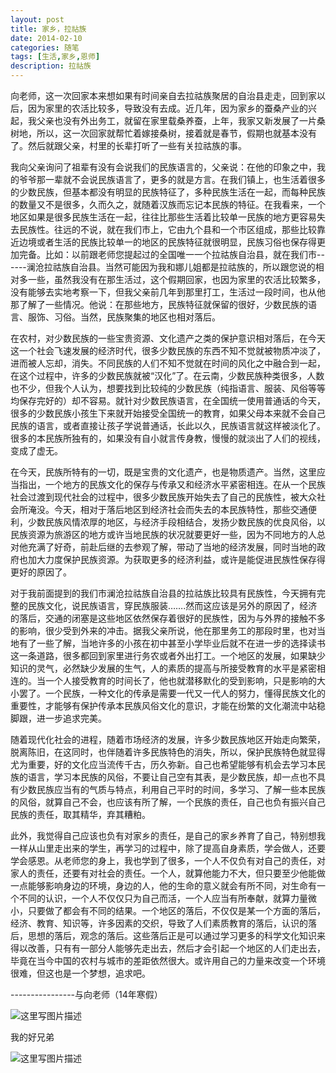```yaml
---
layout: post
title: 家乡，拉祜族
date: 2014-02-10
categories: 随笔
tags: [生活,家乡,恩师]
description: 拉祜族
---
```



 向老师，这一次回家本来想如果有时间亲自去拉祜族聚居的自治县走走，回到家以后，因为家里的农活比较多，导致没有去成。近几年，因为家乡的蚕桑产业的兴起，我父亲也没有外出务工，就留在家里载桑养蚕，上年，我家又新发展了一片桑树地，所以，这一次回家就帮忙着嫁接桑树，接着就是春节，假期也就基本没有了。然后就跟父亲，村里的长辈打听了一些有关拉祜族的事。
   
我向父亲询问了祖辈有没有会说我们的民族语言的，父亲说：在他的印象之中，我的爷爷那一辈就不会说民族语言了，更多的就是方言。在我们镇上，也生活着很多的少数民族，但基本都没有明显的民族特征了，多种民族生活在一起，而每种民族的数量又不是很多，久而久之，就随着汉族而忘记本民族的特征。在我看来，一个地区如果是很多民族生活在一起，往往比那些生活着比较单一民族的地方更容易失去民族性。往远的不说，就在我们市上，它由九个县和一个市区组成，那些比较靠近边境或者生活的民族比较单一的地区的民族特征就很明显，民族习俗也保存得更加完备。比如：以前跟老师您提起过的全国唯一一个拉祜族自治县，就在我们市------澜沧拉祜族自治县。当然可能因为我和娜儿姐都是拉祜族的，所以跟您说的相对多一些，虽然我没有在那生活过，这个假期回家，也因为家里的农活比较繁多，没有能够去实地考察一下，但我父亲前几年到那里打工，生活过一段时间，也从他那了解了一些情况。他说：在那些地方，民族特征就保留的很好，少数民族的语言、服饰、习俗。当然，民族聚集的地区也相对落后。

在农村，对少数民族的一些宝贵资源、文化遗产之类的保护意识相对落后，在今天这一个社会飞速发展的经济时代，很多少数民族的东西不知不觉就被物质冲淡了，进而被人忘却，消失。不同民族的人们不知不觉就在时间的风化之中融合到一起，在这个过程中，许多的少数民族就被“汉化”了。在云南，少数民族种类很多，人数也不少，但我个人认为，想要找到比较纯的少数民族（纯指语言、服装、风俗等等均保存完好的）却不容易。就针对少数民族语言，在全国统一使用普通话的今天，很多的少数民族小孩生下来就开始接受全国统一的教育，如果父母本来就不会自己民族的语言，或者直接让孩子学说普通话，长此以久，民族语言就这样被淡化了。很多的本民族所独有的，如果没有自小就言传身教，慢慢的就淡出了人们的视线，变成了虚无。

在今天，民族所特有的一切，既是宝贵的文化遗产，也是物质遗产。当然，这里应当指出，一个地方的民族文化的保存与传承又和经济水平紧密相连。在从一个民族社会过渡到现代社会的过程中，很多少数民族开始失去了自己的民族性，被大众社会所淹没。今天，相对于落后地区到经济社会而失去的本民族特性，那些交通便利，少数民族风情浓厚的地区，与经济手段相结合，发扬少数民族的优良风俗，以民族资源为旅游区的地方或许当地民族的状况就要更好一些，因为不同地方的人总对他充满了好奇，前赴后继的去参观了解，带动了当地的经济发展，同时当地的政府也加大力度保护民族资源。为获取更多的经济利益，或许是能促进民族性保存得更好的原因了。

对于我前面提到的我们市澜沧拉祜族自治县的拉祜族比较具有民族性，今天拥有完整的民族文化，说民族语言，穿民族服装…….然而这应该是另外的原因了，经济的落后，交通的闭塞是这些地区依然保存着很好的民族性，因为与外界的接触不多的影响，很少受到外来的冲击。据我父亲所说，他在那里务工的那段时里，也对当地有了一些了解，当地许多的小孩在初中甚至小学毕业后就不在进一步的选择读书这一条道路，很多都回到家里进行务农或者外出打工。一个地区的发展，如果缺少知识的灵气，必然缺少发展的生气，人的素质的提高与所接受教育的水平是紧密相连的。当一个人接受教育的时间长了，他也就潜移默化的受到影响，只是影响的大小罢了。一个民族，一种文化的传承是需要一代又一代人的努力，懂得民族文化的重要性，才能够有保护传承本民族风俗文化的意识，才能在纷繁的文化潮流中站稳脚跟，进一步追求完美。

随着现代化社会的进程，随着市场经济的发展，许多少数民族地区开始走向繁荣，脱离陈旧，在这同时，也伴随着许多民族特色的消失，所以，保护民族特色就显得尤为重要，好的文化应当流传千古，历久弥新。自己也希望能够有机会去学习本民族的语言，学习本民族的风俗，不要让自己空有其表，是少数民族，却一点也不具有少数民族应当有的气质与特点，利用自己平时的时间，多学习、了解一些本民族的风俗，就算自己不会，也应该有所了解，一个民族的责任，自己也负有振兴自己民族的责任，取其精华，弃其糟粕。

此外，我觉得自己应该也负有对家乡的责任，是自己的家乡养育了自己，特别想我一样从山里走出来的学生，再学习的过程中，除了提高自身素质，学会做人，还要学会感恩。从老师您的身上，我也学到了很多，一个人不仅负有对自己的责任，对家人的责任，还要有对社会的责任。一个人，就算他能力不大，但只要至少他能做一点能够影响身边的环境，身边的人，他的生命的意义就会有所不同，对生命有一个不同的认识，一个人不仅仅只为自己而活，一个人应当有所奉献，就算力量微小，只要做了都会有不同的结果。一个地区的落后，不仅仅是某一个方面的落后，经济、教育、知识等，许多因素的交织，导致了人们素质教育的落后，认识的落后，思想的落后，观念的落后。这些落后正是可以通过学习更多的科学文化知识来得以改善，只有有一部分人能够先走出去，然后才会引起一个地区的人们走出去，毕竟在当今中国的农村与城市的差距依然很大。或许用自己的力量来改变一个环境很难，但这也是一个梦想，追求吧。


----------------与向老师（14年寒假）

![这里写图片描述](http://img.blog.csdn.net/20161216105349218?watermark/2/text/aHR0cDovL2Jsb2cuY3Nkbi5uZXQvd3d0MTg4MTE3MDc5NzE=/font/5a6L5L2T/fontsize/400/fill/I0JBQkFCMA==/dissolve/70/gravity/SouthEast)

我的好兄弟

![这里写图片描述](http://img.blog.csdn.net/20161216105603839?watermark/2/text/aHR0cDovL2Jsb2cuY3Nkbi5uZXQvd3d0MTg4MTE3MDc5NzE=/font/5a6L5L2T/fontsize/400/fill/I0JBQkFCMA==/dissolve/70/gravity/SouthEast)
